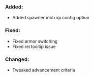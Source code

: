 ### Added:
- Added spawner mob xp config option
### Fixed:
- Fixed armor switching
- Fixed rei tooltip issue
### Changed:
- Tweaked advancement criteria